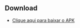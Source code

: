 ## Download

- [Clique aqui para baixar o APK](https://github.com/waneymartinsM/store_oficial/blob/master/assets/video.mp4)
